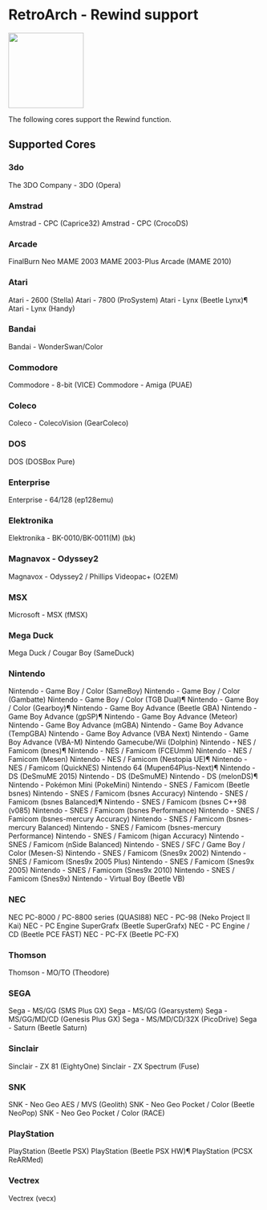 #  RetroArch - Rewind support

<img src="../../../wiki_images/logos/retroarch-logo.png" width="150">

The following cores support the Rewind function.

## Supported Cores

### 3do
The 3DO Company - 3DO (Opera)

### Amstrad

Amstrad - CPC (Caprice32)
Amstrad - CPC (CrocoDS)

### Arcade

FinalBurn Neo
MAME 2003
MAME 2003-Plus
Arcade (MAME 2010)

### Atari

Atari - 2600 (Stella)
Atari - 7800 (ProSystem)
Atari - Lynx (Beetle Lynx)¶
Atari - Lynx (Handy)

### Bandai

Bandai - WonderSwan/Color

### Commodore

Commodore - 8-bit (VICE)
Commodore - Amiga (PUAE)

### Coleco

Coleco - ColecoVision (GearColeco)

### DOS

DOS (DOSBox Pure)


### Enterprise

Enterprise - 64/128 (ep128emu)

### Elektronika

Elektronika - BK-0010/BK-0011(M) (bk)

### Magnavox - Odyssey2

Magnavox - Odyssey2 / Phillips Videopac+ (O2EM)

### MSX

Microsoft - MSX (fMSX)

### Mega Duck

Mega Duck / Cougar Boy (SameDuck)

### Nintendo

Nintendo - Game Boy / Color (SameBoy)
Nintendo - Game Boy / Color (Gambatte)
Nintendo - Game Boy / Color (TGB Dual)¶
Nintendo - Game Boy / Color (Gearboy)¶
Nintendo - Game Boy Advance (Beetle GBA)
Nintendo - Game Boy Advance (gpSP)¶
Nintendo - Game Boy Advance (Meteor)
Nintendo - Game Boy Advance (mGBA)
Nintendo - Game Boy Advance (TempGBA)
Nintendo - Game Boy Advance (VBA Next)
Nintendo - Game Boy Advance (VBA-M)
Nintendo Gamecube/Wii (Dolphin)
Nintendo - NES / Famicom (bnes)¶
Nintendo - NES / Famicom (FCEUmm)
Nintendo - NES / Famicom (Mesen)
Nintendo - NES / Famicom (Nestopia UE)¶
Nintendo - NES / Famicom (QuickNES)
Nintendo 64 (Mupen64Plus-Next)¶
Nintendo - DS (DeSmuME 2015)
Nintendo - DS (DeSmuME)
Nintendo - DS (melonDS)¶
Nintendo - Pokémon Mini (PokeMini)
Nintendo - SNES / Famicom (Beetle bsnes)
Nintendo - SNES / Famicom (bsnes Accuracy)
Nintendo - SNES / Famicom (bsnes Balanced)¶
Nintendo - SNES / Famicom (bsnes C++98 (v085)
Nintendo - SNES / Famicom (bsnes Performance)
Nintendo - SNES / Famicom (bsnes-mercury Accuracy)
Nintendo - SNES / Famicom (bsnes-mercury Balanced)
Nintendo - SNES / Famicom (bsnes-mercury Performance)
Nintendo - SNES / Famicom (higan Accuracy)
Nintendo - SNES / Famicom (nSide Balanced)
Nintendo - SNES / SFC / Game Boy / Color (Mesen-S)
Nintendo - SNES / Famicom (Snes9x 2002)
Nintendo - SNES / Famicom (Snes9x 2005 Plus)
Nintendo - SNES / Famicom (Snes9x 2005)
Nintendo - SNES / Famicom (Snes9x 2010)
Nintendo - SNES / Famicom (Snes9x)
Nintendo - Virtual Boy (Beetle VB)

### NEC

NEC PC-8000 / PC-8800 series (QUASI88)
NEC - PC-98 (Neko Project II Kai)
NEC - PC Engine SuperGrafx (Beetle SuperGrafx)
NEC - PC Engine / CD (Beetle PCE FAST)
NEC - PC-FX (Beetle PC-FX)

### Thomson

Thomson - MO/TO (Theodore)

### SEGA

Sega - MS/GG (SMS Plus GX)
Sega - MS/GG (Gearsystem)
Sega - MS/GG/MD/CD (Genesis Plus GX)
Sega - MS/MD/CD/32X (PicoDrive)
Sega - Saturn (Beetle Saturn)

### Sinclair

Sinclair - ZX 81 (EightyOne)
Sinclair - ZX Spectrum (Fuse)

### SNK

SNK - Neo Geo AES / MVS (Geolith)
SNK - Neo Geo Pocket / Color (Beetle NeoPop)
SNK - Neo Geo Pocket / Color (RACE)

### PlayStation

PlayStation (Beetle PSX)
PlayStation (Beetle PSX HW)¶
PlayStation (PCSX ReARMed)

### Vectrex

Vectrex (vecx)














